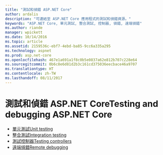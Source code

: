 ```yaml
---
title: "測試和偵錯 ASP.NET Core"
author: ardalis
description: "可連結至 ASP.NET Core 應用程式的測試和偵錯資源。"
keywords: "ASP.NET Core, 單元測試, 整合測試, 控制器, 偵錯, 遠端偵錯"
ms.author: riande
manager: wpickett
ms.date: 10/14/2016
ms.topic: article
ms.assetid: 2159536c-ebf7-4ebd-ba85-9cc6a335a295
ms.technology: aspnet
ms.prod: asp.net-core
ms.openlocfilehash: 467e1a691a1f8c0b5e0837a62e812b707c228e64
ms.sourcegitcommit: 0b6c8e6d81d2b3c161cd375036eecbace46a9707
ms.translationtype: HT
ms.contentlocale: zh-TW
ms.lasthandoff: 08/11/2017
---
```

# <a name="testing-and-debugging-aspnet-core"></a><span data-ttu-id="06935-104">測試和偵錯 ASP.NET Core</span><span class="sxs-lookup"><span data-stu-id="06935-104">Testing and debugging ASP.NET Core</span></span>

- [<span data-ttu-id="06935-105">單元測試</span><span class="sxs-lookup"><span data-stu-id="06935-105">Unit testing</span></span>](https://docs.microsoft.com/dotnet/articles/core/testing/unit-testing-with-dotnet-test)
- [<span data-ttu-id="06935-106">整合測試</span><span class="sxs-lookup"><span data-stu-id="06935-106">Integration testing</span></span>](xref:testing/integration-testing)
- [<span data-ttu-id="06935-107">測試控制器</span><span class="sxs-lookup"><span data-stu-id="06935-107">Testing controllers</span></span>](xref:mvc/controllers/testing)
- [<span data-ttu-id="06935-108">遠端偵錯</span><span class="sxs-lookup"><span data-stu-id="06935-108">Remote debugging</span></span>](https://docs.microsoft.com/visualstudio/debugger/remote-debugging-azure)
